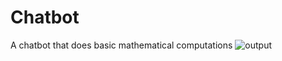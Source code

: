 # Chatbot
A chatbot that does basic mathematical computations
![output](https://user-images.githubusercontent.com/82222588/221827754-5e358f86-d990-41d8-9234-77627cba0ef0.png)
